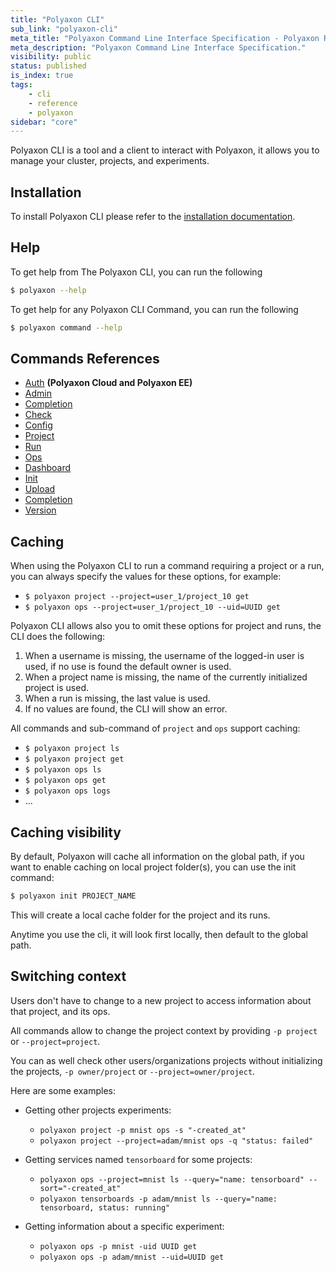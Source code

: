 ```yaml
---
title: "Polyaxon CLI"
sub_link: "polyaxon-cli"
meta_title: "Polyaxon Command Line Interface Specification - Polyaxon References"
meta_description: "Polyaxon Command Line Interface Specification."
visibility: public
status: published
is_index: true
tags:
    - cli
    - reference
    - polyaxon
sidebar: "core"
---
```


Polyaxon CLI is a tool and a client to interact with Polyaxon,
it allows you to manage your cluster, projects, and experiments.

## Installation

To install Polyaxon CLI please refer to the [installation documentation](/docs/setup/cli/).


## Help

To get help from The Polyaxon CLI, you can run the following

```bash
$ polyaxon --help
```

To get help for any Polyaxon CLI Command, you can run the following

```bash
$ polyaxon command --help
```

## Commands References

 * [Auth](auth/) **(Polyaxon Cloud and Polyaxon EE)**
 * [Admin](admin/)
 * [Completion](completion/)
 * [Check](check/)
 * [Config](config/)
 * [Project](project/)
 * [Run](run/)
 * [Ops](ops/)
 * [Dashboard](dashboard/)
 * [Init](init/)
 * [Upload](upload/)
 * [Completion](completion/)
 * [Version](version/)

## Caching

When using the Polyaxon CLI to run a command requiring a project or a run,
you can always specify the values for these options, for example:

 * `$ polyaxon project --project=user_1/project_10 get`
 * `$ polyaxon ops --project=user_1/project_10 --uid=UUID get`


Polyaxon CLI allows also you to omit these options for project and runs, the CLI does the following:

 1. When a username is missing, the username of the logged-in user is used, if no use is found the default owner is used.
 2. When a project name is missing, the name of the currently initialized project is used.
 3. When a run is missing, the last value is used.
 4. If no values are found, the CLI will show an error.

All commands and sub-command of `project` and `ops` support caching:

 * `$ polyaxon project ls`
 * `$ polyaxon project get`
 * `$ polyaxon ops ls`
 * `$ polyaxon ops get`
 * `$ polyaxon ops logs`
 * ...
 
## Caching visibility

By default, Polyaxon will cache all information on the global path, if you want to enable caching on local project folder(s), you can use the init command:

```bash
$ polyaxon init PROJECT_NAME
``` 

This will create a local cache folder for the project and its runs.

Anytime you use the cli, it will look first locally, then default to the global path.

## Switching context

Users don't have to change to a new project to access information about that project, and its ops.

All commands allow to change the project context by providing `-p project` or `--project=project`.

You can as well check other users/organizations projects without initializing the projects, `-p owner/project` or `--project=owner/project`.

Here are some examples:

 * Getting other projects experiments:
 
    * `polyaxon project -p mnist ops -s "-created_at"`
    * `polyaxon project --project=adam/mnist ops -q "status: failed"`
    
 * Getting services named `tensorboard` for some projects:
 
    * `polyaxon ops --project=mnist ls --query="name: tensorboard" --sort="-created_at"`
    * `polyaxon tensorboards -p adam/mnist ls --query="name: tensorboard, status: running"`

 * Getting information about a specific experiment:
 
    * `polyaxon ops -p mnist -uid UUID get`
    * `polyaxon ops -p adam/mnist --uid=UUID get`
